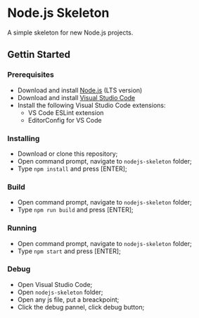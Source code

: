 # Node.js Skeleton

A simple skeleton for new Node.js projects.

## Gettin Started

### Prerequisites

* Download and install [Node.js](https://nodejs.org/en/) (LTS version)
* Download and install [Visual Studio Code](https://code.visualstudio.com)
* Install the following Visual Studio Code extensions:
  - VS Code ESLint extension
  - EditorConfig for VS Code

### Installing

- Download or clone this repository;
- Open command prompt, navigate to `nodejs-skeleton` folder;
- Type `npm install` and press [ENTER];

### Build

- Open command prompt, navigate to `nodejs-skeleton` folder;
- Type `npm run build` and press [ENTER];

### Running 

- Open command prompt, navigate to `nodejs-skeleton` folder;
- Type `npm start` and press [ENTER];

### Debug 

- Open Visual Studio Code;
- Open `nodejs-skeleton` folder;
- Open any js file, put a breackpoint;
- Click the debug pannel, click debug button;



